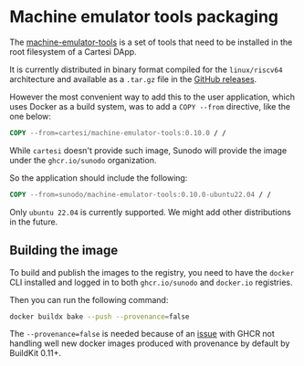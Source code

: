 # Machine emulator tools packaging

The [machine-emulator-tools](https://github.com/cartesi/machine-emulator-tools) is a set of tools that need to be installed in the root filesystem of a Cartesi DApp.

It is currently distributed in binary format compiled for the `linux/riscv64` architecture and available as a `.tar.gz` file in the [GitHub releases](https://github.com/cartesi/machine-emulator-tools/releases).

However the most convenient way to add this to the user application, which uses Docker as a build system, was to add a `COPY --from` directive, like the one below:

```dockerfile
COPY --from=cartesi/machine-emulator-tools:0.10.0 / /
```

While `cartesi` doesn't provide such image, Sunodo will provide the image under the `ghcr.io/sunodo` organization.

So the application should include the following:

```dockerfile
COPY --from=sunodo/machine-emulator-tools:0.10.0-ubuntu22.04 / /
```

Only `ubuntu 22.04` is currently supported. We might add other distributions in the future.

## Building the image

To build and publish the images to the registry, you need to have the `docker` CLI installed and logged in to both `ghcr.io/sunodo` and `docker.io` registries.

Then you can run the following command:

```bash
docker buildx bake --push --provenance=false
```

The `--provenance=false` is needed because of an [issue](https://github.com/docker/buildx/issues/1509#issuecomment-1378454396) with GHCR not handling well new docker images produced with provenance by default by BuildKit 0.11+.
